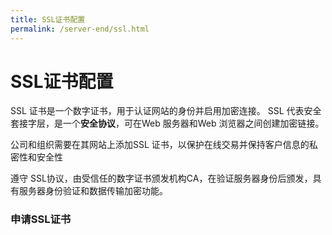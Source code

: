 ```yaml
---
title: SSL证书配置
permalink: /server-end/ssl.html
---
```



# SSL证书配置

SSL 证书是一个数字证书，用于认证网站的身份并启用加密连接。
SSL 代表安全套接字层，是一个**安全协议**，可在Web 服务器和Web 浏览器之间创建加密链接。

公司和组织需要在其网站上添加SSL 证书，以保护在线交易并保持客户信息的私密性和安全性

遵守 SSL协议，由受信任的数字证书颁发机构CA，在验证服务器身份后颁发，具有服务器身份验证和数据传输加密功能。

### 申请SSL证书
